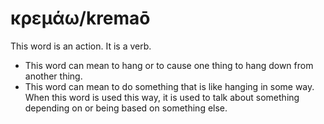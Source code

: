 # κρεμάω/kremaō
This word is an action. It is a verb.
* This word can mean to hang or to cause one thing to hang down from another thing.
* This word can mean to do something that is like hanging in some way. When this word is used this way, it is used to talk about something depending on or being based on something else.
